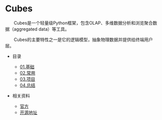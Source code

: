 # Cubes

　　Cubes是一个轻量级Python框架，包含OLAP、多维数据分析和浏览聚合数据（aggregated data）等工具。

　　Cubes的主要特性之一是它的逻辑模型，抽象物理数据并提供给终端用户层。


* 目录
    * [01.基础](01.Basic)
    * [02.常用](02.Framework)
    * [03.项目](03.Project)
    * [04.总结](04.Summary)

* 相关资料
    * [官方](http://cubes.databrewery.org/)
    * [开源地址](https://github.com/Stiivi/cubes)